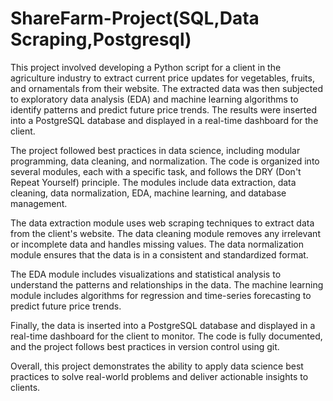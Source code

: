 # ShareFarm-Project(SQL,Data Scraping,Postgresql)
This project involved developing a Python script for a client in the agriculture industry to extract current price updates for vegetables, fruits, and ornamentals from their website. The extracted data was then subjected to exploratory data analysis (EDA) and machine learning algorithms to identify patterns and predict future price trends. The results were inserted into a PostgreSQL database and displayed in a real-time dashboard for the client.

The project followed best practices in data science, including modular programming, data cleaning, and normalization. The code is organized into several modules, each with a specific task, and follows the DRY (Don't Repeat Yourself) principle. The modules include data extraction, data cleaning, data normalization, EDA, machine learning, and database management.

The data extraction module uses web scraping techniques to extract data from the client's website. The data cleaning module removes any irrelevant or incomplete data and handles missing values. The data normalization module ensures that the data is in a consistent and standardized format.

The EDA module includes visualizations and statistical analysis to understand the patterns and relationships in the data. The machine learning module includes algorithms for regression and time-series forecasting to predict future price trends.

Finally, the data is inserted into a PostgreSQL database and displayed in a real-time dashboard for the client to monitor. The code is fully documented, and the project follows best practices in version control using git.

Overall, this project demonstrates the ability to apply data science best practices to solve real-world problems and deliver actionable insights to clients.
